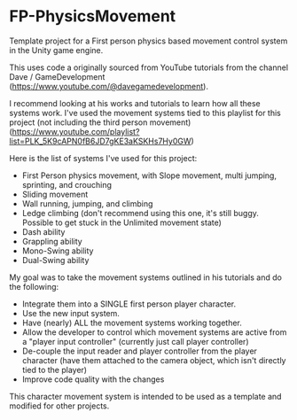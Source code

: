# FP-PhysicsMovement
Template project for a First person physics based movement control system in the Unity game engine.

This uses code a originally sourced from YouTube tutorials from the channel Dave / GameDevelopment (https://www.youtube.com/@davegamedevelopment). 

I recommend looking at his works and tutorials to learn how all these systems work. I've used the movement systems tied to this playlist for this project (not including the third person movement) (https://www.youtube.com/playlist?list=PLK_5K9cAPN0fB6JD7gKE3aKSKHs7Hy0GW)

Here is the list of systems I've used for this project:
- First Person physics movement, with Slope movement, multi jumping, sprinting, and crouching
- Sliding movement
- Wall running, jumping, and climbing
- Ledge climbing (don't recommend using this one, it's still buggy. Possible to get stuck in the Unlimited movement state)
- Dash ability
- Grappling ability
- Mono-Swing ability
- Dual-Swing ability

My goal was to take the movement systems outlined in his tutorials and do the following: 
- Integrate them into a SINGLE first person player character.
- Use the new input system.
- Have (nearly) ALL the movement systems working together.
- Allow the developer to control which movement systems are active from a "player input controller" (currently just call player controller)
- De-couple the input reader and player controller from the player character (have them attached to the camera object, which isn't directly tied to the player)
- Improve code quality with the changes

This character movement system is intended to be used as a template and modified for other projects.
